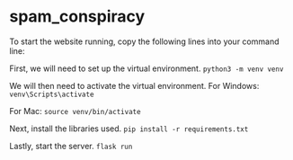 # spam_conspiracy
To start the website running, copy the following lines into your command line:

First, we will need to set up the virtual environment. 
`python3 -m venv venv`

We will then need to activate the virtual environment.
For Windows:
`venv\Scripts\activate`

For Mac:
`source venv/bin/activate`

Next, install the libraries used.
`pip install -r requirements.txt`

Lastly, start the server.
`flask run`